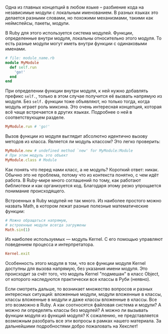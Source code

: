 
Одна из главных концепций в любом языке – разбиение кода на независимые модули с локальным именованием. В разных языках это делается разными словами, но похожими механизмами, такими как неймспейсы, пакеты, модули.

В Ruby для этого используется система модулей. Функции, определенные внутри модуля, локальны относительно этого модуля. То есть разные модули могут иметь внутри функции с одинаковыми именами.

```ruby
# file: module_name.rb
module MyModule
  def self.run
    'go!'
  end
end
```

При определении функции внутри модуля, к ней нужно добавлять префикс `self.`, только в этом случае получится её вызвать напрямую из модуля. Без `self.` функции тоже объявляют, но только тогда, когда модуль играет роль миксина. Это очень интересная концепция, которая всё чаще встречается в других языках. Подробнее о ней в соответствующем разделе.

```ruby
MyModule.run # 'go!'
```

Вызов функции из модуля выглядит абсолютно идентично вызову методов из класса. Является ли модуль классом? Это легко проверить:

```ruby
MyModule.new # undefined method `new' for MyModule:Module
# При этом модуль это объект
MyModule.class # Module
```

Как понять что перед нами класс, а не модуль? Короткий ответ: никак. Обычно это не проблема, потому что из контекста понятно, с чем идёт работа. В Ruby-мире много соглашений по тому, как работают библиотеки и как организуется код. Благодаря этому резко упрощается понимание происходящего.

Встроенных в Ruby модулей не так много. Из наиболее простого можно назвать Math, в котором лежат разные полезные математические функции:

```ruby
# Можно обращаться напрямую,
# встроенные модули всегда загружены
Math.sin(1)
```

Из наиболее используемых — модуль Kernel. С его помощью управляют поведением процесса и интерпретатора.

```ruby
Kernel.exit
```

Особенность этого модуля в том, что все функции модуля Kernel доступны для вызова напрямую, без указания имени модуля. Это происходит за счёт того, что модуль Kernel "подмешан" в класс Object, от которого наследуются практически все классы в Руби (неявно).

Если смотреть дальше, то возникает множество вопросов и разных интересных ситуаций: вложенные модули, модули вложенные в классы, классы вложенные в модули и даже классы вложенные в классы. Все это возможно в Ruby. А как соотносятся файловая система и модули? А можно ли определять классы без модулей? А можно ли вызывать функции модуля из функций модуля? К сожалению, не представляется возможным разобрать все эти вопросы в рамках нашего материала. За дальнейшими подробностями добро пожаловать на Хекслет!
